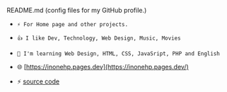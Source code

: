  README.md (config files for my GitHub profile.)
 
- `⚡ For Home page and other projects.`
- `👍 I like Dev, Technology, Web Design, Music, Movies`
- `🌱 I'm learning Web Design, HTML, CSS, JavaSript, PHP and English`

- 🌐 [https://inonehp.pages.dev](https://inonehp.pages.dev/)
- ⚡ [source code](https://github.com/inonehp/inonehp.github.io)

<!--
**inonehp/inonehp** is a ✨ _special_ ✨ repository because its `README.md` (this file) appears on your GitHub profile.

Here are some ideas to get you started:

- 🔭 I’m currently working on ...
- 🌱 I’m currently learning ...
- 👯 I’m looking to collaborate on ...
- 🤔 I’m looking for help with ...
- 💬 Ask me about ...
- 📫 How to reach me: ...
- 😄 Pronouns: ...
- ⚡ Fun fact: ...
-->


